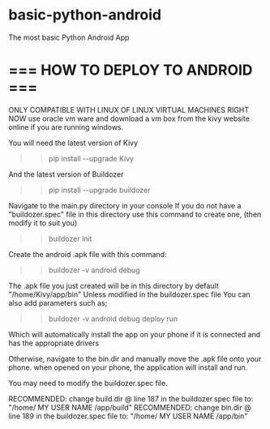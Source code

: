 # basic-python-android
The most basic Python Android App

# === HOW TO DEPLOY TO ANDROID === #
 ONLY COMPATIBLE WITH LINUX OF LINUX VIRTUAL MACHINES RIGHT NOW
 use oracle vm ware and download a vm box from the kivy website online
 if you are running windows.

 You will need the latest version of Kivy
>> pip install --upgrade Kivy

 And the latest version of Buildozer
>> pip install --upgrade buildozer

 Navigate to the main.py directory in your console
 If you do not have a "buildozer.spec" file in this directory
 use this command to create one, (then modify it to suit you)

>> buildozer init

 Create the android .apk file with this command:

>> buildozer -v android debug

 The .apk file you just created will be in this directory by default "/home/Kivy/app/bin"
 Unless modified in the buildozer.spec file
 You can also add parameters such as;

>> buildozer -v android debug deploy run

 Which will automatically install the app on your phone
 if it is connected and has the appropriate drivers

 Otherwise, navigate to the bin.dir
 and manually move the .apk file onto your phone.
 when opened on your phone, the application will install and run.

 You may need to modify the buildozer.spec file.

 RECOMMENDED: change build.dir @ line 187
 in the buildozer.spec file to: "/home/ MY USER NAME /app/build"
 RECOMMENDED: change bin.dir @ line 189
 in the buildozer.spec file to: "/home/ MY USER NAME /app/bin"
